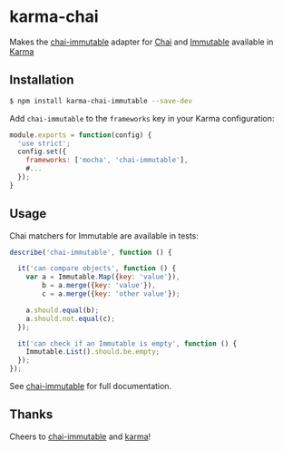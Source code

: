 karma-chai
==========

Makes the [chai-immutable](https://github.com/astorije/chai-immutable) adapter for [Chai](http://chaijs.com) and [Immutable](https://facebook.github.io/immutable-js/) available in [Karma](http://karma-runner.github.io)

Installation
------------

```sh
$ npm install karma-chai-immutable --save-dev
```

Add `chai-immutable` to the `frameworks` key in your Karma configuration:

```js
module.exports = function(config) {
  'use strict';
  config.set({
    frameworks: ['mocha', 'chai-immutable'],
    #...
  });
}
```


Usage
-----

Chai matchers for Immutable are available in tests:

```js
describe('chai-immutable', function () {

  it('can compare objects', function () {
    var a = Immutable.Map({key: 'value'}),
        b = a.merge({key: 'value'}),
        c = a.merge({key: 'other value'});

    a.should.equal(b);
    a.should.not.equal(c);
  });

  it('can check if an Immutable is empty', function () {
    Immutable.List().should.be.empty;
  });
});
```

See [chai-immutable](https://github.com/astorije/chai-immutable) for full documentation.

Thanks
------

Cheers to [chai-immutable](https://github.com/astorije/chai-immutable) and [karma](https://github.com/karma-runner/karma)!
